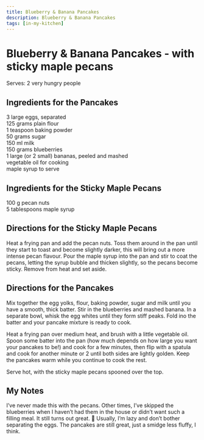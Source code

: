 ```yaml
---
title: Blueberry & Banana Pancakes
description: Blueberry & Banana Pancakes
tags: [in-my-kitchen]
---
```


# Blueberry & Banana Pancakes - with sticky maple pecans
Serves: 2 very hungry people

## Ingredients for the Pancakes
3 large eggs, separated  
125 grams plain flour  
1 teaspoon baking powder  
50 grams sugar  
150 ml milk  
150 grams blueberries  
1 large (or 2 small) bananas, peeled and mashed  
vegetable oil for cooking  
maple syrup to serve

## Ingredients for the Sticky Maple Pecans
100 g pecan nuts  
5 tablespoons maple syrup

## Directions for the Sticky Maple Pecans
Heat a frying pan and add the pecan nuts. Toss them around in the pan until they start to toast and become slightly darker, this will bring out a more intense pecan flavour. Pour the maple syrup into the pan and stir to coat the pecans, letting the syrup bubble and thicken slightly, so the pecans become sticky. Remove from heat and set aside.

## Directions for the Pancakes
Mix together the egg yolks, flour, baking powder, sugar and milk until you have a smooth, thick batter. Stir in the blueberries and mashed banana. In a separate bowl, whisk the egg whites until they form stiff peaks. Fold ino the batter and your pancake mixture is ready to cook.

Heat a frying pan over medium heat, and brush with a little vegetable oil. Spoon some batter into the pan (how much depends on how large you want your pancakes to be!) and cook for a few minutes, then flip with a spatula and cook for another minute or 2 until both sides are lightly golden. Keep the pancakes warm while you continue to cook the rest.

Serve hot, with the sticky maple pecans spooned over the top.

## My Notes
I’ve never made this with the pecans. Other times, I’ve skipped the blueberries when I haven’t had them in the house or didn’t want such a filling meal. It still turns out great. 🙂 Usually, I’m lazy and don’t bother separating the eggs. The pancakes are still great, just a smidge less fluffy, I think.